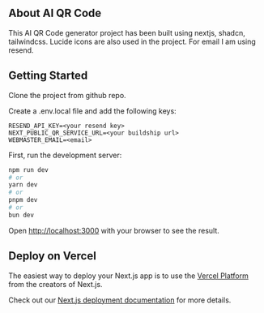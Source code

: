 ## About AI QR Code

This AI QR Code generator project has been built using nextjs, shadcn, tailwindcss. Lucide icons are also used in the project. For email I am using resend. 

## Getting Started

Clone the project from github repo. 

Create a .env.local file and add the following keys:

```
RESEND_API_KEY=<your resend key>
NEXT_PUBLIC_QR_SERVICE_URL=<your buildship url>
WEBMASTER_EMAIL=<email>
````

First, run the development server:

```bash
npm run dev
# or
yarn dev
# or
pnpm dev
# or
bun dev
```

Open [http://localhost:3000](http://localhost:3000) with your browser to see the result.

## Deploy on Vercel

The easiest way to deploy your Next.js app is to use the [Vercel Platform](https://vercel.com/new?utm_medium=default-template&filter=next.js&utm_source=create-next-app&utm_campaign=create-next-app-readme) from the creators of Next.js.

Check out our [Next.js deployment documentation](https://nextjs.org/docs/deployment) for more details.

